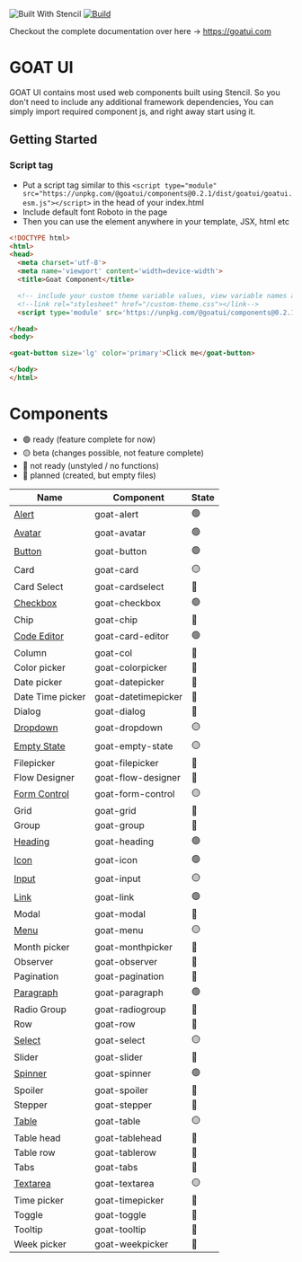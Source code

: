 ![Built With Stencil](https://img.shields.io/badge/-Built%20With%20Stencil-16161d.svg?logo=data%3Aimage%2Fsvg%2Bxml%3Bbase64%2CPD94bWwgdmVyc2lvbj0iMS4wIiBlbmNvZGluZz0idXRmLTgiPz4KPCEtLSBHZW5lcmF0b3I6IEFkb2JlIElsbHVzdHJhdG9yIDE5LjIuMSwgU1ZHIEV4cG9ydCBQbHVnLUluIC4gU1ZHIFZlcnNpb246IDYuMDAgQnVpbGQgMCkgIC0tPgo8c3ZnIHZlcnNpb249IjEuMSIgaWQ9IkxheWVyXzEiIHhtbG5zPSJodHRwOi8vd3d3LnczLm9yZy8yMDAwL3N2ZyIgeG1sbnM6eGxpbms9Imh0dHA6Ly93d3cudzMub3JnLzE5OTkveGxpbmsiIHg9IjBweCIgeT0iMHB4IgoJIHZpZXdCb3g9IjAgMCA1MTIgNTEyIiBzdHlsZT0iZW5hYmxlLWJhY2tncm91bmQ6bmV3IDAgMCA1MTIgNTEyOyIgeG1sOnNwYWNlPSJwcmVzZXJ2ZSI%2BCjxzdHlsZSB0eXBlPSJ0ZXh0L2NzcyI%2BCgkuc3Qwe2ZpbGw6I0ZGRkZGRjt9Cjwvc3R5bGU%2BCjxwYXRoIGNsYXNzPSJzdDAiIGQ9Ik00MjQuNywzNzMuOWMwLDM3LjYtNTUuMSw2OC42LTkyLjcsNjguNkgxODAuNGMtMzcuOSwwLTkyLjctMzAuNy05Mi43LTY4LjZ2LTMuNmgzMzYuOVYzNzMuOXoiLz4KPHBhdGggY2xhc3M9InN0MCIgZD0iTTQyNC43LDI5Mi4xSDE4MC40Yy0zNy42LDAtOTIuNy0zMS05Mi43LTY4LjZ2LTMuNkgzMzJjMzcuNiwwLDkyLjcsMzEsOTIuNyw2OC42VjI5Mi4xeiIvPgo8cGF0aCBjbGFzcz0ic3QwIiBkPSJNNDI0LjcsMTQxLjdIODcuN3YtMy42YzAtMzcuNiw1NC44LTY4LjYsOTIuNy02OC42SDMzMmMzNy45LDAsOTIuNywzMC43LDkyLjcsNjguNlYxNDEuN3oiLz4KPC9zdmc%2BCg%3D%3D&colorA=16161d&style=flat-square)
[![Build](https://github.com/goatui/ui/workflows/Build/badge.svg)](https://github.com/goatui/ui/actions?workflow=Build)

Checkout the complete documentation over here -> https://goatui.com

# GOAT UI

GOAT UI contains most used web components built using Stencil. So you don't need to include any additional framework
dependencies, You can simply import required component js, and right away start using it.

## Getting Started

### Script tag

- Put a script tag similar to
  this `<script type="module" src="https://unpkg.com/@goatui/components@0.2.1/dist/goatui/goatui.esm.js"></script>` in
  the head of your index.html
- Include default font Roboto in the page
- Then you can use the element anywhere in your template, JSX, html etc

```html
<!DOCTYPE html>
<html>
<head>
  <meta charset='utf-8'>
  <meta name='viewport' content='width=device-width'>
  <title>Goat Component</title>

  <!-- include your custom theme variable values, view variable names at https://unpkg.com/@goatui/components@1.0.2/dist/goatui/styles/theme.css -->
  <!--link rel="stylesheet" href="/custom-theme.css"></link-->
  <script type='module' src='https://unpkg.com/@goatui/components@0.2.1/dist/goatui/goatui.esm.js'></script>

</head>
<body>

<goat-button size='lg' color='primary'>Click me</goat-button>

</body>
</html>
```

# Components

- 🟢 ready (feature complete for now)
- 🟡 beta (changes possible, not feature complete)
- 🔴 not ready (unstyled / no functions)
- 🔵 planned (created, but empty files)

| Name                                                           | Component           | State |
|----------------------------------------------------------------|---------------------|-------|
| [Alert](https://goatui.com/components/alert)                    | goat-alert          | 🟢    |
| [Avatar](https://goatui.com/components/avatar)                  | goat-avatar         | 🟢    |
| [Button](https://goatui.com/components/button)                  | goat-button         | 🟢    |
| Card                                                           | goat-card           | 🟡    |
| Card Select                                                    | goat-cardselect     | 🔵    |
| [Checkbox](https://goatui.com/components/checkbox)              | goat-checkbox       | 🟢    |
| Chip                                                           | goat-chip           | 🔵    |
| [Code Editor](https://goatui.com/components/code-editor)        | goat-card-editor    | 🟢    |
| Column                                                         | goat-col            | 🔵    |
| Color picker                                                   | goat-colorpicker    | 🔵    |
| Date picker                                                    | goat-datepicker     | 🔵    |
| Date Time picker                                               | goat-datetimepicker | 🔵    |
| Dialog                                                         | goat-dialog         | 🔵    |
| [Dropdown](https://goatui.com/components/goat-dropdown)         | goat-dropdown       | 🟡    |
| [Empty State](https://goatui.com/components/goat-empty-state)   | goat-empty-state    | 🟡    |
| Filepicker                                                     | goat-filepicker     | 🔵    |
| Flow Designer                                                  | goat-flow-designer  | 🔵    |
| [Form Control](https://goatui.com/components/goat-form-control) | goat-form-control   | 🟡    |
| Grid                                                           | goat-grid           | 🔵    |
| Group                                                          | goat-group          | 🔵    |
| [Heading](https://goatui.com/components/heading)                | goat-heading        | 🟢    |
| [Icon](https://goatui.com/components/icon)                      | goat-icon           | 🟢    |
| [Input](https://goatui.com/components/input)                    | goat-input          | 🟡    |
| [Link](https://goatui.com/components/link)                      | goat-link           | 🟢    |
| Modal                                                          | goat-modal          | 🔵    |
| [Menu](https://goatui.com/components/menu)                      | goat-menu           | 🟡    |
| Month picker                                                   | goat-monthpicker    | 🔵    |
| Observer                                                       | goat-observer       | 🔵    |
| Pagination                                                     | goat-pagination     | 🔵    |
| [Paragraph](https://goatui.com/components/paragraph)            | goat-paragraph      | 🟢    |
| Radio Group                                                    | goat-radiogroup     | 🔵    |
| Row                                                            | goat-row            | 🔵    |
| [Select](https://goatui.com/components/select)                  | goat-select         | 🟡    |
| Slider                                                         | goat-slider         | 🔵    |
| [Spinner](https://goatui.com/components/spinner)                | goat-spinner        | 🟢    |
| Spoiler                                                        | goat-spoiler        | 🔵    |
| Stepper                                                        | goat-stepper        | 🔵    |
| [Table](https://goatui.com/components/goat-table)               | goat-table          | 🟡    |
| Table head                                                     | goat-tablehead      | 🔵    |
| Table row                                                      | goat-tablerow       | 🔵    |
| Tabs                                                           | goat-tabs           | 🔵    |
| [Textarea](https://goatui.com/components/textarea)              | goat-textarea       | 🟡    |
| Time picker                                                    | goat-timepicker     | 🔵    |
| Toggle                                                         | goat-toggle         | 🔵    |
| Tooltip                                                        | goat-tooltip        | 🔵    |
| Week picker                                                    | goat-weekpicker     | 🔵    |
